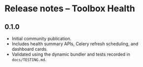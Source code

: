 # Release notes – Toolbox Health

## 0.1.0
- Initial community publication.
- Includes health summary APIs, Celery refresh scheduling, and dashboard cards.
- Validated using the dynamic bundler and tests recorded in `docs/TESTING.md`.
